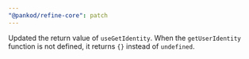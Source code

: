 ```yaml
---
"@pankod/refine-core": patch
---
```


Updated the return value of `useGetIdentity`. When the `getUserIdentity` function is not defined, it returns `{}` instead of `undefined`.
